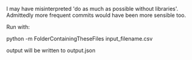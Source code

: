 I may have misinterpreted 'do as much as possible without libraries'.
Admittedly more frequent commits would have been more sensible too.

Run with:

python -m FolderContainingTheseFiles input_filename.csv

output will be written to output.json
